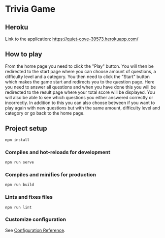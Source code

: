 # Trivia Game

## Heroku
Link to the application: https://quiet-cove-39573.herokuapp.com/

## How to play
From the home page you need to click the "Play" button. You will then be redirected to the start page where you can choose amount of questions, a difficulty level and a category. You then need to click the "Start" button which makes the game start and redirects you to the question page. Here you need to answer all questions and when you have done this you will be redirected to the result page where your total score will be displayed. You will also be able to see which questions you either answered correctly or incorrectly. In addition to this you can also choose between if you want to play again with new questions but with the same amount, difficulty level and category or go back to the home page.

## Project setup
```
npm install
```

### Compiles and hot-reloads for development
```
npm run serve
```

### Compiles and minifies for production
```
npm run build
```

### Lints and fixes files
```
npm run lint
```

### Customize configuration
See [Configuration Reference](https://cli.vuejs.org/config/).
